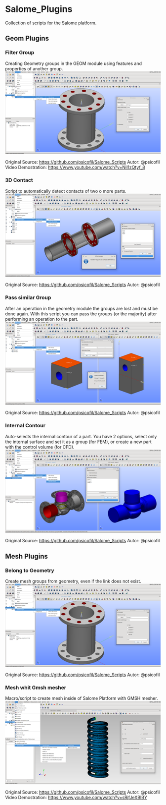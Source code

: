 # Salome_Plugins

Collection of scripts for the Salome platform.


## Geom Plugins

### Filter Group

Creating Geometry groups in the GEOM module using features and properties of another group.
![ScreenShot](Previews/geom_filter_group.png)

Original Source: https://github.com/psicofil/Salome_Scripts
Autor: @psicofil
Video Demostration: https://www.youtube.com/watch?v=Nil1zQtyf_8

### 3D Contact

Script to automatically detect contacts of two o more parts.
![ScreenShot](Previews/geom_contact_3d.png)

Original Source: https://github.com/psicofil/Salome_Scripts
Autor: @psicofil

### Pass similar Group

After an operation in the geometry module the groups are lost and must be done again. 
With this script you can pass the groups (or the majority) after performing an operation to the part.
![ScreenShot](Previews/geom_pass_group.png)

Original Source: https://github.com/psicofil/Salome_Scripts
Autor: @psicofil

### Internal Contour

Auto-selects the internal contour of a part. You have 2 options, select only the internal surface and set it as a group (for FEM), or create a new part with the control volume (for CFD).
![ScreenShot](Previews/geom_internal_contour.png)

Original Source: https://github.com/psicofil/Salome_Scripts
Autor: @psicofil

## Mesh Plugins

### Belong to Geometry

Create mesh groups from geometry, even if the link does not exist.
![ScreenShot](Previews/geom_filter_group.png)

Original Source: https://github.com/psicofil/Salome_Scripts
Autor: @psicofil

### Mesh whit Gmsh mesher

Macro/script to create mesh inside of Salome Platform with GMSH mesher.
![ScreenShot](Previews/smesh_gmsh_mesh.png)

Original Source: https://github.com/psicofil/Salome_Scripts
Autor: @psicofil
Video Demostration: https://www.youtube.com/watch?v=sRjfJeXBlBY



